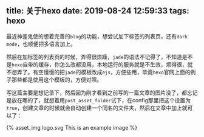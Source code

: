 title: 关于hexo
date: 2019-08-24 12:59:33
tags: hexo
---

最近神差鬼使的想着完善的`blog`的功能，想尝试加下标签的列表页，还有`dark mode`，也顺便把多语言加上。

然后在加标签的列表页的时候，弄得很烦躁，`jade`的语法不记得了，不知道是不是`hexo`自带的缓存，你怎么改都没用，本地运行的服务就是不生效，烦得很，就不想弄了。有空慢慢的把`jade`的模板改成`ejs`，方便些用，毕竟`hexo`官网上面的例子那些都是使用这个模板的，方便对照。

<!-- more -->

写这篇主要是想记录下，然后因为刚才看到之前写的一篇文章的图片没了，都忘记是放在哪的了，就想着用`post_asset_folder`试下，在config那里把这个设置为`true`，创建文章的时候就会自动创建一个同名的文件夹，然后在文章中加上就可以了：

{% asset_img logo.svg This is an example image %}
